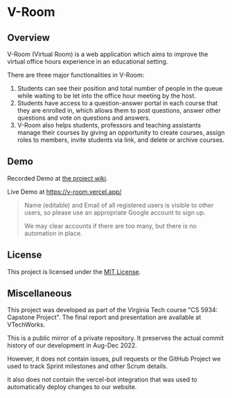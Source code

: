 # V-Room

## Overview

V-Room (Virtual Room) is a web application which aims to improve the virtual office hours experience in an educational setting.

There are three major functionalities in V-Room:

1. Students can see their position and total number of people in the queue while waiting to be let into the office hour meeting by the host.
2. Students have access to a question-answer portal in each course that they are enrolled in, which allows them to post questions, answer other questions and vote on questions and answers.
3. V-Room also helps students, professors and teaching assistants manage their courses by giving an opportunity to create courses, assign roles to members, invite students via link, and delete or archive courses.

## Demo
Recorded Demo at [the project wiki](https://github.com/shriakhilc/v-room/wiki).

Live Demo at https://v-room.vercel.app/ 
> Name (editable) and Email of all registered users is visible to other users, so please use an appropriate Google account to sign up.
>
> We may clear accounts if there are too many, but there is no automation in place.

## License

This project is licensed under the [MIT License](/LICENSE.md).

## Miscellaneous

This project was developed as part of the Virginia Tech course "CS 5934: Capstone Project". The final report and presentation are available at VTechWorks.

This is a public mirror of a private repository. It preserves the actual commit history of our development in Aug-Dec 2022.

However, it does not contain issues, pull requests or the GitHub Project we used to track Sprint milestones and other Scrum details. 

It also does not contain the vercel-bot integration that was used to automatically deploy changes to our website.